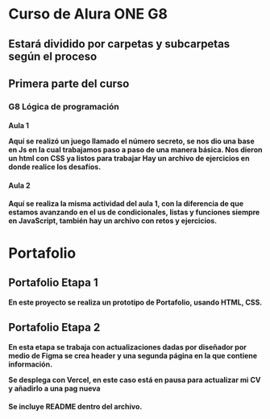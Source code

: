 <h1>Curso de Alura ONE G8</h1>

<h2>Estará dividido por carpetas y subcarpetas según el proceso</h2>

<h2>Primera parte del curso</h2>

<h3> G8 Lógica de programación</h3>
<h4>Aula 1 <h/4>
<p>Aquí se realizó un juego llamado el número secreto, se nos dio una base en Js en la cual trabajamos paso a paso de una manera básica.
Nos dieron un html con CSS ya listos para trabajar
Hay un archivo de ejercicios en donde realice los desafíos. <p/>

<h4>Aula 2</h4>
<p>Aquí se realiza la misma actividad del aula 1, con la diferencia de que estamos avanzando en el us de condicionales, listas y funciones siempre en JavaScript, también hay un archivo con retos y ejercicios.
</p>

<h1>Portafolio</h1>

<h2>Portafolio Etapa 1</h2>
<p>En este proyecto se realiza un prototipo de Portafolio, usando
HTML, CSS.</p>

<h2>Portafolio Etapa 2</h2>
<p>En esta etapa se trabaja con actualizaciones dadas por diseñador por medio de Figma
se crea header y una segunda página en la que contiene información. </p>

<p>Se desplega con Vercel, en este caso está en pausa para actualizar mi CV y añadirlo a una pag nueva</p>

<h4>Se incluye README dentro del archivo.</h4>

